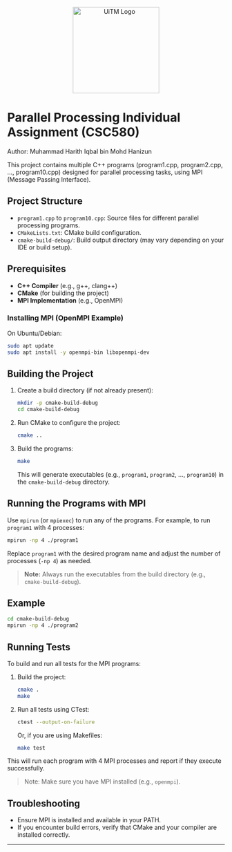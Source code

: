 <p align="center">
  <img src="https://upload.wikimedia.org/wikipedia/en/thumb/7/74/Universiti_Teknologi_MARA_logo.svg/250px-Universiti_Teknologi_MARA_logo.svg.png" alt="UiTM Logo" width="200"/>
</p>

# Parallel Processing Individual Assignment (CSC580)

Author: Muhammad Harith Iqbal bin Mohd Hanizun

This project contains multiple C++ programs (program1.cpp, program2.cpp, ..., program10.cpp) designed for parallel processing tasks, using MPI (Message Passing Interface).

## Project Structure

- `program1.cpp` to `program10.cpp`: Source files for different parallel processing programs.
- `CMakeLists.txt`: CMake build configuration.
- `cmake-build-debug/`: Build output directory (may vary depending on your IDE or build setup).

## Prerequisites

- **C++ Compiler** (e.g., g++, clang++)
- **CMake** (for building the project)
- **MPI Implementation** (e.g., OpenMPI)

### Installing MPI (OpenMPI Example)

On Ubuntu/Debian:

```sh
sudo apt update
sudo apt install -y openmpi-bin libopenmpi-dev
```

## Building the Project

1. Create a build directory (if not already present):
   ```sh
   mkdir -p cmake-build-debug
   cd cmake-build-debug
   ```
2. Run CMake to configure the project:
   ```sh
   cmake ..
   ```
3. Build the programs:
   ```sh
   make
   ```
   This will generate executables (e.g., `program1`, `program2`, ..., `program10`) in the `cmake-build-debug` directory.

## Running the Programs with MPI

Use `mpirun` (or `mpiexec`) to run any of the programs. For example, to run `program1` with 4 processes:

```sh
mpirun -np 4 ./program1
```

Replace `program1` with the desired program name and adjust the number of processes (`-np 4`) as needed.

> **Note:** Always run the executables from the build directory (e.g., `cmake-build-debug`).

## Example

```sh
cd cmake-build-debug
mpirun -np 4 ./program2
```

## Running Tests

To build and run all tests for the MPI programs:

1. Build the project:

   ```sh
   cmake .
   make
   ```

2. Run all tests using CTest:
   ```sh
   ctest --output-on-failure
   ```
   Or, if you are using Makefiles:
   ```sh
   make test
   ```

This will run each program with 4 MPI processes and report if they execute successfully.

> Note: Make sure you have MPI installed (e.g., `openmpi`).

## Troubleshooting

- Ensure MPI is installed and available in your PATH.
- If you encounter build errors, verify that CMake and your compiler are installed correctly.

---
